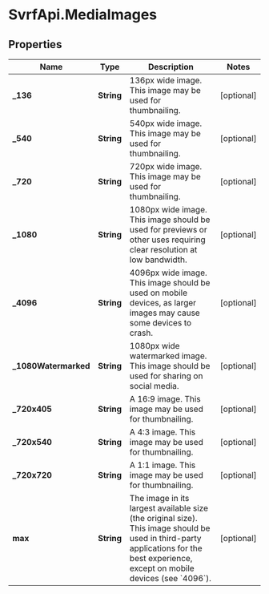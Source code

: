 # SvrfApi.MediaImages

## Properties
Name | Type | Description | Notes
------------ | ------------- | ------------- | -------------
**_136** | **String** | 136px wide image. This image may be used for thumbnailing. | [optional] 
**_540** | **String** | 540px wide image. This image may be used for thumbnailing. | [optional] 
**_720** | **String** | 720px wide image. This image may be used for thumbnailing. | [optional] 
**_1080** | **String** | 1080px wide image. This image should be used for previews or other uses requiring clear resolution at low bandwidth. | [optional] 
**_4096** | **String** | 4096px wide image. This image should be used on mobile devices, as larger images may cause some devices to crash. | [optional] 
**_1080Watermarked** | **String** | 1080px wide watermarked image. This image should be used for sharing on social media. | [optional] 
**_720x405** | **String** | A 16:9 image. This image may be used for thumbnailing. | [optional] 
**_720x540** | **String** | A 4:3 image. This image may be used for thumbnailing. | [optional] 
**_720x720** | **String** | A 1:1 image. This image may be used for thumbnailing. | [optional] 
**max** | **String** | The image in its largest available size (the original size). This image should be used in third-party applications for the best experience, except on mobile devices (see &#x60;4096&#x60;). | [optional] 


